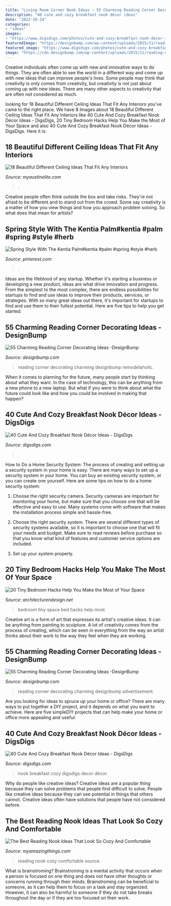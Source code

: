 ```yaml
---
title: "Living Room Corner Nook Ideas ~ 55 Charming Reading Corner Decorating Ideas -designbump"
description: "40 cute and cozy breakfast nook décor ideas"
date: "2022-10-24"
categories:
- "ideas"
images:
- "https://www.digsdigs.com/photos/cute-and-cozy-breakfast-nook-decor-ideas-27-554x739.jpg"
featuredImage: "https://designbump.com/wp-content/uploads/2015/11/reading-corner-nook02.jpg"
featured_image: "https://www.digsdigs.com/photos/cute-and-cozy-breakfast-nook-decor-ideas-6.jpg"
image: "https://cdn.designbump.com/wp-content/uploads/2015/11/reading-corner-nook35.jpg"
---
```



Creative individuals often come up with new and innovative ways to do things. They are often able to see the world in a different way and come up with new ideas that can improve people's lives. Some people may think that creativity is only comes from creativity, but creativity is not just about coming up with new ideas. There are many other aspects to creativity that are often not considered as much.

	

		
looking for 18 Beautiful Different Ceiling Ideas That Fit Any Interiors you've came to the right place. We have 8 Images about 18 Beautiful Different Ceiling Ideas That Fit Any Interiors like 40 Cute And Cozy Breakfast Nook Décor Ideas - DigsDigs, 20 Tiny Bedroom Hacks Help You Make the Most of Your Space and also 40 Cute And Cozy Breakfast Nook Décor Ideas - DigsDigs. Here it is:
		
    
## 18 Beautiful Different Ceiling Ideas That Fit Any Interiors

<img loading=lazy src="http://www.myaustinelite.com/wp-content/uploads/2015/01/Different-Ceiling-Designs-for-small-apartment1.jpg" onerror="this.onerror=null;this.src='https://tse2.mm.bing.net/th?id=OIP.kWuZFgM-F0CP1FnEDM9HdQHaLI&amp;pid=15.1';" alt="18 Beautiful Different Ceiling Ideas That Fit Any Interiors">

_Source: myaustinelite.com_

>. 

	

Creative people often think outside the box and take risks. They're not afraid to be different and to stand out from the crowd. Some say creativity is a matter of how you view things and how you approach problem solving. So what does that mean for artists?

    
## Spring Style With The Kentia Palm#kentia #palm #spring #style #herb

<img loading=lazy src="https://i.pinimg.com/736x/60/32/d5/6032d53e152e7e7769b1703f2a8b4a04.jpg" onerror="this.onerror=null;this.src='https://tse2.mm.bing.net/th?id=OIP.7d7aVklEYRa47h2JJ6iVSwHaNK&amp;pid=15.1';" alt="Spring Style With The Kentia Palm#kentia #palm #spring #style #herb">

_Source: pinterest.com_

>. 

	

Ideas are the lifeblood of any startup. Whether it's starting a business or developing a new product, ideas are what drive innovation and progress. From the simplest to the most complex, there are endless possibilities for startups to find and use ideas to improve their products, services, or strategies. With so many great ideas out there, it's important for startups to find and use them to their fullest potential. Here are five tips to help you get started:

    
## 55 Charming Reading Corner Decorating Ideas -DesignBump

<img loading=lazy src="https://cdn.designbump.com/wp-content/uploads/2015/11/reading-corner-nook35.jpg" onerror="this.onerror=null;this.src='https://tse3.mm.bing.net/th?id=OIP.9m0F6Oc0221vdR4wxrsUBQHaHc&amp;pid=15.1';" alt="55 Charming Reading Corner Decorating Ideas -DesignBump">

_Source: designbump.com_

>reading corner decorating charming designbump remodelaholic. 

	

When it comes to planning for the future, many people start by thinking about what they want. In the case of technology, this can be anything from a new phone to a new laptop. But what if you were to think about what the future could look like and how you could be involved in making that happen?

    
## 40 Cute And Cozy Breakfast Nook Décor Ideas - DigsDigs

<img loading=lazy src="https://www.digsdigs.com/photos/cute-and-cozy-breakfast-nook-decor-ideas-6.jpg" onerror="this.onerror=null;this.src='https://tse1.mm.bing.net/th?id=OIP.v3s0LlXwJSaG2uFg9YMflwAAAA&amp;pid=15.1';" alt="40 Cute And Cozy Breakfast Nook Décor Ideas - DigsDigs">

_Source: digsdigs.com_

>. 

	

How to Do a Home Security System: The process of creating and setting up a security system in your home is easy.
There are many ways to set up a security system in your home. You can buy an existing security system, or you can create one yourself. Here are some tips on how to do a home security system:
1. Choose the right security camera. Security cameras are important for monitoring your home, but make sure that you choose one that will be effective and easy to use. Many systems come with software that makes the installation process simple and hassle-free.

2. Choose the right security system. There are several different types of security systems available, so it is important to choose one that will fit your needs and budget. Make sure to read reviews before purchase so that you know what kind of features and customer service options are included.

3. Set up your system properly.

    
## 20 Tiny Bedroom Hacks Help You Make The Most Of Your Space

<img loading=lazy src="https://cdn.architecturendesign.net/wp-content/uploads/2014/09/brilliant-ideas-for-tiny-bedroom-3.jpg" onerror="this.onerror=null;this.src='https://tse2.mm.bing.net/th?id=OIP.NwGbqJJzj9FTGxzvawxOUgHaKu&amp;pid=15.1';" alt="20 Tiny Bedroom Hacks Help You Make the Most of Your Space">

_Source: architecturendesign.net_

>bedroom tiny space bed hacks help most. 

	

Creative art is a form of art that expresses its artist's creative ideas. It can be anything from painting to sculpture. A lot of creativity comes from the process of creating, which can be seen in everything from the way an artist thinks about their work to the way they feel when they are working.

    
## 55 Charming Reading Corner Decorating Ideas -DesignBump

<img loading=lazy src="https://designbump.com/wp-content/uploads/2015/11/reading-corner-nook02.jpg" onerror="this.onerror=null;this.src='https://tse2.mm.bing.net/th?id=OIP.WDjdFhBiwclRx2Dew5HuywHaLS&amp;pid=15.1';" alt="55 Charming Reading Corner Decorating Ideas -DesignBump">

_Source: designbump.com_

>reading corner decorating charming designbump advertisement. 

	

Are you looking for ideas to spruce up your home or office? There are many ways to put together a DIY project, and it depends on what you want to achieve. Here are five simpleDIY projects that can help make your home or office more appealing and useful:

    
## 40 Cute And Cozy Breakfast Nook Décor Ideas - DigsDigs

<img loading=lazy src="https://www.digsdigs.com/photos/cute-and-cozy-breakfast-nook-decor-ideas-27-554x739.jpg" onerror="this.onerror=null;this.src='https://tse2.mm.bing.net/th?id=OIP.nMsQJirDnIHHjKlHqa10RwHaJ4&amp;pid=15.1';" alt="40 Cute And Cozy Breakfast Nook Décor Ideas - DigsDigs">

_Source: digsdigs.com_

>nook breakfast cozy digsdigs decor décor. 

	

Why do people like creative ideas?
Creative ideas are a popular thing because they can solve problems that people find difficult to solve. People like creative ideas because they can see potential in things that others cannot. Creative ideas often have solutions that people have not considered before.

    
## The Best Reading Nook Ideas That Look So Cozy And Comfortable

<img loading=lazy src="http://myamazingthings.com/wp-content/uploads/2017/08/reading-nook-5.jpg" onerror="this.onerror=null;this.src='https://tse2.mm.bing.net/th?id=OIP.H9MoPAJQ0_y2XDG5VspK_AHaLH&amp;pid=15.1';" alt="The Best Reading Nook Ideas That Look So Cozy And Comfortable">

_Source: myamazingthings.com_

>reading nook cozy comfortable source. 

	

What is brainstroming?
Brainstroming is a mental activity that occurs when a person is focused on one thing and does not have other thoughts or concerns running through their minds. Brainstroming can be beneficial to someone, as it can help them to focus on a task and stay organized. However, it can also be harmful to someone if they do not take breaks throughout the day or if they are too focused on their work.

